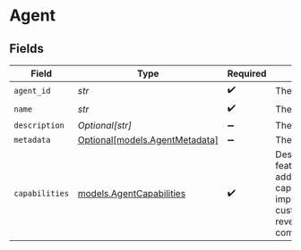 # Agent


## Fields

| Field                                                                                                                                                                                                                                    | Type                                                                                                                                                                                                                                     | Required                                                                                                                                                                                                                                 | Description                                                                                                                                                                                                                              |
| ---------------------------------------------------------------------------------------------------------------------------------------------------------------------------------------------------------------------------------------- | ---------------------------------------------------------------------------------------------------------------------------------------------------------------------------------------------------------------------------------------- | ---------------------------------------------------------------------------------------------------------------------------------------------------------------------------------------------------------------------------------------- | ---------------------------------------------------------------------------------------------------------------------------------------------------------------------------------------------------------------------------------------- |
| `agent_id`                                                                                                                                                                                                                               | *str*                                                                                                                                                                                                                                    | :heavy_check_mark:                                                                                                                                                                                                                       | The ID of the agent.                                                                                                                                                                                                                     |
| `name`                                                                                                                                                                                                                                   | *str*                                                                                                                                                                                                                                    | :heavy_check_mark:                                                                                                                                                                                                                       | The name of the agent                                                                                                                                                                                                                    |
| `description`                                                                                                                                                                                                                            | *Optional[str]*                                                                                                                                                                                                                          | :heavy_minus_sign:                                                                                                                                                                                                                       | The description of the agent.                                                                                                                                                                                                            |
| `metadata`                                                                                                                                                                                                                               | [Optional[models.AgentMetadata]](../models/agentmetadata.md)                                                                                                                                                                             | :heavy_minus_sign:                                                                                                                                                                                                                       | The agent metadata.                                                                                                                                                                                                                      |
| `capabilities`                                                                                                                                                                                                                           | [models.AgentCapabilities](../models/agentcapabilities.md)                                                                                                                                                                               | :heavy_check_mark:                                                                                                                                                                                                                       | Describes which protocol features the agent supports. In addition to the standard capabilities (prefixed with ap.), implementations can declare custom capabilities, named in reverse domain notation (eg. com.example.some.capability). |